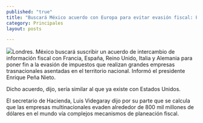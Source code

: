 ```yaml
---
published: "true"
title: "Buscará México acuerdo con Europa para evitar evasión fiscal: Peña"
category: Principales
layout: posts

---
```


![](http://i.imgur.com/mMH5rghm.jpg)Londres. México buscará suscribir un acuerdo de intercambio de información fiscal con Francia, España, Reino Unido, Italia y Alemania para poner fin a la evasión de impuestos que realizan grandes empresas trasnacionales asentadas en el territorio nacional. Informó el presidente Enrique Peña Nieto.

Dicho acuerdo, dijo, sería similar al que ya existe con Estados Unidos.

El secretario de Hacienda, Luis Videgaray dijo por su parte que se calcula que las empresas multinacionales evaden alrededor de 800 mil millones de dólares en el mundo vía complejos mecanismos de planeación fiscal.
